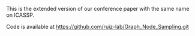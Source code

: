 This is the extended version of our conference paper with the same name on ICASSP. 

Code is available at https://github.com/ruiz-lab/Graph_Node_Sampling.git
